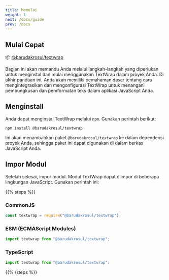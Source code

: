 ```yaml
---
title: Memulai
weight: 1
next: /docs/guide
prev: /docs
---
```


## Mulai Cepat

📦 [@barudakrosul/textwrap](https://npm.im/barudakrosul/textwrap)

Bagian ini akan memandu Anda melalui langkah-langkah yang diperlukan untuk menginstal dan mulai menggunakan TextWrap dalam proyek Anda. Di akhir panduan ini, Anda akan memiliki pemahaman dasar tentang cara mengintegrasikan dan mengonfigurasi TextWrap untuk menangani pembungkusan dan pemformatan teks dalam aplikasi JavaScript Anda.

## Menginstall

Anda dapat menginstal TextWrap melalui `npm`. Gunakan perintah berikut:

```shell
npm install @barudakrosul/textwrap
```

Ini akan menambahkan paket `@barudakrosul/textwrap` ke dalam dependensi proyek Anda, sehingga paket ini dapat digunakan di dalam berkas JavaScript Anda.

## Impor Modul

Setelah selesai, impor modul. Modul TextWrap dapat diimpor di beberapa lingkungan JavaScript. Gunakan perintah ini:

{{% steps %}}

### CommonJS

```javascript
const textwrap = require("@barudakrosul/textwrap");
```

### ESM (ECMAScript Modules)

```javascript
import textwrap from "@barudakrosul/textwrap";
```

### TypeScript

```typescript
import textwrap from "@barudakrosul/textwrap";
```

{{% /steps %}}

